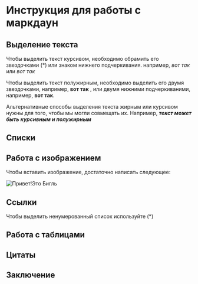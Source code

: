 # Инструкция для работы с маркдаун

## Выделение текста

Чтобы выделить текст курсивом, необходимо обрамить его звездочками (*) или знаком нижнего подчеркивания. например, *вот так* или _вот так_

Чтобы выделить текст полужирным, необходимо выделить его двумя звездочками, например, **вот так** , или двумя нижними подчеркиваними, например, __вот так__.

Альтернативные способы выделения текста жирным или курсивом нужны для того, чтобы мы могли совмещать их. Например, __*текст может быть курсивным и полужирным*__


## Списки

## Работа с изображением

Чтобы вставить изображение, достаточно написать следующее:

![Привет!Это Бигль](sobaka-drug-bigl-6562.jpg)


## Ссылки

Чтобы выделить ненумерованный список используйте (*)

## Работа с таблицами

## Цитаты

## Заключение 
